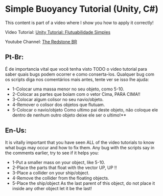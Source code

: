 # Simple Buoyancy Tutorial (Unity, C#)


This content is part of a video where I show you how to apply it correctly!

Video Tutorial: [Unity Tutorial: Flutuabilidade Simples](https://www.youtube.com/watch?v=_rrmkSGbQCs&ab_channel=THERedstoneBR)

Youtube Channel: [The Redstone BR](https://www.youtube.com/c/THERedstoneBR)

## Pt-Br:

É de importancia vital que você tenha visto TODO o video tutorial para saber quais bugs podem ocorrer e como conserta-los.
Qualquer bug com os scripts diga nos comentários mais antes, tente ver se isso lhe ajuda:
* 1-Colocar uma massa menor no seu objeto, como 5-10.
* 2-Colocar as partes que boiam com o vetor Cima, PARA CIMA!!
* 3-Colocar algum colisor no seu navio/objeto.
* 4-Remover o colisor dos objetos que flutuam.
* 5-Colocar o navio/objeto Como ultimo pai deste objeto, não coloque ele dentro de nenhum outro objeto deixe ele ser o ultimo!**



## En-Us:

It is vitally important that you have seen ALL of the video tutorials to know what bugs may occur and how to fix them.
Any bug with the scripts say in the comments earlier, try to see if it helps you:
* 1-Put a smaller mass on your object, like 5-10.
* 2-Place the parts that float with the vector UP, UP !!
* 3-Place a collider on your ship/object.
* 4-Remove the collider from the floating objects.
* 5-Place the ship/object As the last parent of this object, do not place it inside any other object let it be the last!



